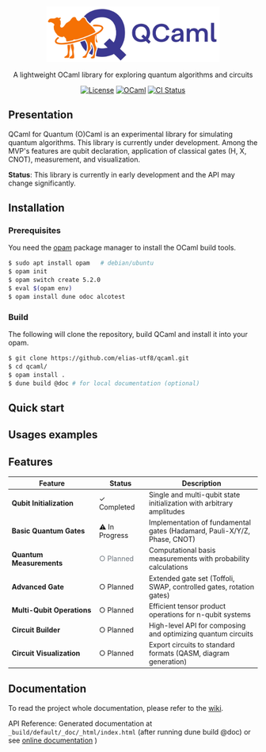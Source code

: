 <div align="center">
   <img src="https://github.com/elias-utf8/qcaml/blob/main/assets/images/qcaml_banner.png" alt="QCaml logo" width="350"/>

   A lightweight OCaml library for exploring quantum algorithms and circuits

   [![License](https://img.shields.io/badge/License-Apache%202.0-3c60b1.svg?logo=opensourceinitiative&logoColor=white&style=flat-square)](https://github.com/elias-utf8/qcaml/blob/main/LICENSE)
   [![OCaml](https://img.shields.io/badge/OCaml-5.2-ec6813.svg?style=flat-square&logo=ocaml&logoColor=white)](https://ocaml.org/)
   [![CI Status](https://img.shields.io/github/actions/workflow/status/elias-utf8/qcaml/main.yml?style=flat-square&logo=github&label=build)](https://github.com/elias-utf8/qcaml/actions/workflows/main.yml)
</div>

## Presentation
QCaml for Quantum (O)Caml is an experimental library for simulating quantum algorithms. This library is currently under development. Among the MVP's features are qubit declaration, application of classical gates (H, X, CNOT), measurement, and visualization.

**Status**: This library is currently in early development and the API may change significantly.

## Installation
### Prerequisites
You need the [opam](https://opam.ocaml.org/) package manager to install the OCaml build tools.
```sh
$ sudo apt install opam   # debian/ubuntu
$ opam init
$ opam switch create 5.2.0
$ eval $(opam env)
$ opam install dune odoc alcotest
```
### Build
The following will clone the repository, build QCaml and install it into your opam.
```sh
$ git clone https://github.com/elias-utf8/qcaml.git
$ cd qcaml/
$ opam install .
$ dune build @doc # for local documentation (optional)
```

## Quick start
## Usages examples
## Features
<table>
  <thead>
    <tr>
      <th width="35%">Feature</th>
      <th width="20%">Status</th>
      <th width="45%">Description</th>
    </tr>
  </thead>
  <tbody>
    <tr>
      <td><strong>Qubit Initialization</strong></td>
      <td><span>✓ Completed</span></td>
      <td>Single and multi-qubit state initialization with arbitrary amplitudes</td>
    </tr>
    <tr>
      <td><strong>Basic Quantum Gates</strong></td>
      <td><span>⚠ In Progress</span></td>
      <td>Implementation of fundamental gates (Hadamard, Pauli-X/Y/Z, Phase, CNOT)</td>
    </tr>
    <tr>
      <td><strong>Quantum Measurements</strong></td>
      <td><span style="color: #6c757d;">○ Planned</span></td>
      <td>Computational basis measurements with probability calculations</td>
    </tr>
    <tr>
      <td><strong>Advanced Gate</strong></td>
      <td><span>○ Planned</span></td>
      <td>Extended gate set (Toffoli, SWAP, controlled gates, rotation gates)</td>
    </tr>
    <tr>
      <td><strong>Multi-Qubit Operations</strong></td>
      <td><span>○ Planned</span></td>
      <td>Efficient tensor product operations for n-qubit systems</td>
    </tr>
    <tr>
      <td><strong>Circuit Builder</strong></td>
      <td><span>○ Planned</span></td>
      <td>High-level API for composing and optimizing quantum circuits</td>
    </tr>
    <tr>
      <td><strong>Circuit Visualization</strong></td>
      <td><span>○ Planned</span></td>
      <td>Export circuits to standard formats (QASM, diagram generation)</td>
    </tr>
  </tbody>
</table>

## Documentation

<p>
   
   To read the project whole documentation, please refer to the [wiki](https://github.com/elias-utf8/qcaml/wiki).
</p>
<p>

   API Reference: Generated documentation at `_build/default/_doc/_html/index.html` (after running dune build @doc) or see [online documentation](https://elias-utf8.github.io/qcaml/) )
</p>
